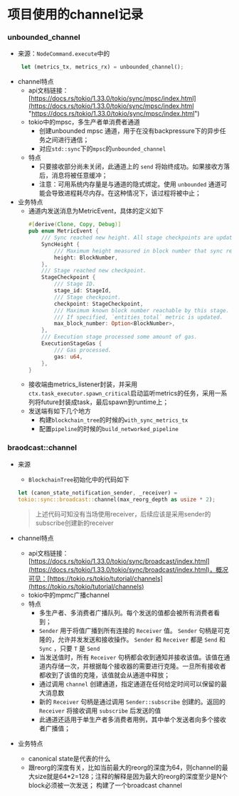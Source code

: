 # 项目使用的channel记录

### unbounded\_channel

-   来源：`NodeCommand.execute`中的
    ```rust
     let (metrics_tx, metrics_rx) = unbounded_channel();
    ```
-   channel特点
    -   api文档链接：[https://docs.rs/tokio/1.33.0/tokio/sync/mpsc/index.html](https://docs.rs/tokio/1.33.0/tokio/sync/mpsc/index.html "https://docs.rs/tokio/1.33.0/tokio/sync/mpsc/index.html")
    -   tokio中的mpsc，多生产者单消费者通道
        -   创建unbounded  mpsc 通道，用于在没有backpressure下的异步任务之间进行通信；
        -   对应`std::sync`下的`mpsc`的`unbounded_channel`
    -   特点
        -   只要接收部分尚未关闭，此通道上的 `send` 将始终成功。如果接收方落后，消息将被任意缓冲；
        -   注意：可用系统内存量是与通道的隐式绑定。使用 `unbounded` 通道可能会导致进程耗尽内存。在这种情况下，该过程将被中止；
-   业务特点
    -   通道内发送消息为MetricEvent，具体的定义如下
        ```rust
        #[derive(Clone, Copy, Debug)]
        pub enum MetricEvent {
            /// Sync reached new height. All stage checkpoints are updated.
            SyncHeight {
                /// Maximum height measured in block number that sync reached.
                height: BlockNumber,
            },
            /// Stage reached new checkpoint.
            StageCheckpoint {
                /// Stage ID.
                stage_id: StageId,
                /// Stage checkpoint.
                checkpoint: StageCheckpoint,
                /// Maximum known block number reachable by this stage.
                /// If specified, `entities_total` metric is updated.
                max_block_number: Option<BlockNumber>,
            },
            /// Execution stage processed some amount of gas.
            ExecutionStageGas {
                /// Gas processed.
                gas: u64,
            },
        }
        ```
    -   接收端由metrics\_listener封装，并采用`ctx.task_executor.spawn_critical`启动监听metrics的任务，采用一系列将future封装成task，最后spawn到runtime上；
    -   发送端有如下几个地方
        -   构建`blockchain_tree`的时候的`with_sync_metrics_tx`
        -   配置`pipeline`的时候的`build_networked_pipeline`

### braodcast::channel

- 来源

    - `BlockchainTree`初始化中的代码如下

    ```Rust
    let (canon_state_notification_sender, _receiver) =
    tokio::sync::broadcast::channel(max_reorg_depth as usize * 2);
    ```

    > 上述代码可知没有当场使用receiver，后续应该是采用sender的subscribe创建新的receiver

- channel特点
    - api文档链接：[https://docs.rs/tokio/1.33.0/tokio/sync/broadcast/index.html](https://docs.rs/tokio/1.33.0/tokio/sync/broadcast/index.html)，概况可见：[https://tokio.rs/tokio/tutorial/channels](https://tokio.rs/tokio/tutorial/channels)
    - tokio中的mpmc广播channel
    - 特点
        - 多生产者、多消费者广播队列。每个发送的值都会被所有消费者看到；
        - `Sender` 用于将值广播到所有连接的 `Receiver` 值。 `Sender` 句柄是可克隆的，允许并发发送和接收操作。 `Sender` 和 `Receiver` 都是 `Send` 和 `Sync` ，只要 `T` 是 `Send`
        - 当发送值时，所有 `Receiver` 句柄都会收到通知并接收该值。该值在通道内存储一次，并根据每个接收器的需要进行克隆。一旦所有接收者都收到了该值的克隆，该值就会从通道中释放；
        - 通过调用 `channel` 创建通道，指定通道在任何给定时间可以保留的最大消息数
        - 新的 `Receiver` 句柄是通过调用 `Sender::subscribe` 创建的。返回的 `Receiver` 将接收调用 `subscribe` 后发送的值
        - 此通道还适用于单生产者多消费者用例，其中单个发送者向多个接收者广播值；
- 业务特点
    - canonical state是代表的什么
    - 跟reorg的深度有关，比如当前最大的reorg的深度为64，则channel的最大size就是64*2=128；注释的解释是因为最大的reorg的深度至少是N个block必须被一次发送；
  构建了一个broadcast channel